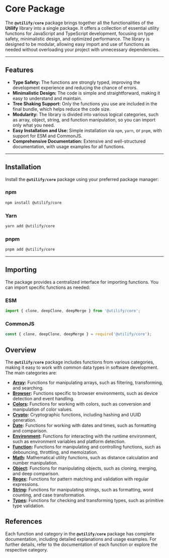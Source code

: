 # Core Package

The **`@utilify/core`** package brings together all the functionalities of the **Utilify** library into a single package. It offers a collection of essential utility functions for JavaScript and TypeScript development, focusing on type safety, minimalistic design, and optimized performance. The library is designed to be modular, allowing easy import and use of functions as needed without overloading your project with unnecessary dependencies.

---

## Features

- **Type Safety:** The functions are strongly typed, improving the development experience and reducing the chance of errors.
- **Minimalistic Design:** The code is simple and straightforward, making it easy to understand and maintain.
- **Tree Shaking Support:** Only the functions you use are included in the final bundle, which helps reduce the code size.
- **Modularity:** The library is divided into various logical categories, such as array, object, string, and function manipulation, so you can import only what you need.
- **Easy Installation and Use:** Simple installation via `npm`, `yarn`, or `pnpm`, with support for ESM and CommonJS.
- **Comprehensive Documentation:** Extensive and well-structured documentation, with usage examples for all functions.

---

## Installation

Install the **`@utilify/core`** package using your preferred package manager:

### **npm**
```bash
npm install @utilify/core
```

### **Yarn**
```bash
yarn add @utilify/core
```

### **pnpm**
```bash
pnpm add @utilify/core
```

---

## Importing

The package provides a centralized interface for importing functions. You can import specific functions as needed:

### **ESM**
```typescript
import { clone, deepClone, deepMerge } from '@utilify/core';
```

### **CommonJS**
```javascript
const { clone, deepClone, deepMerge } = require('@utilify/core');
```

## Overview

The **`@utilify/core`** package includes functions from various categories, making it easy to work with common data types in software development. The main categories are:

- **[Array](https://www.npmjs.com/package/@utilify/array):** Functions for manipulating arrays, such as filtering, transforming, and searching.
- **[Browser](https://www.npmjs.com/package/@utilify/browser):** Functions specific to browser environments, such as device detection and event handling.
- **[Colors](https://www.npmjs.com/package/@utilify/colors):** Functions for working with colors, such as conversion and manipulation of color values.
- **[Crypto](https://www.npmjs.com/package/@utilify/crypto):** Cryptographic functions, including hashing and UUID generation.
- **[Date](https://www.npmjs.com/package/@utilify/date):** Functions for working with dates and times, such as formatting and comparison.
- **[Environment](https://www.npmjs.com/package/@utilify/environment):** Functions for interacting with the runtime environment, such as environment variables and platform detection.
- **[Function](https://www.npmjs.com/package/@utilify/function):** Functions for manipulating and controlling functions, such as debouncing, throttling, and memoization.
- **[Math](https://www.npmjs.com/package/@utilify/math):** Mathematical utility functions, such as distance calculation and number manipulation.
- **[Object](https://www.npmjs.com/package/@utilify/object):** Functions for manipulating objects, such as cloning, merging, and deep comparison.
- **[Regex](https://www.npmjs.com/package/@utilify/regex):** Functions for pattern matching and validation with regular expressions.
- **[String](https://www.npmjs.com/package/@utilify/string):** Functions for manipulating strings, such as formatting, word counting, and case transformation.
- **[Types](https://www.npmjs.com/package/@utilify/types):** Functions for checking and transforming types, such as primitive type validation.

## References

Each function and category in the **`@utilify/core`** package has complete documentation, including detailed explanations and usage examples. For further details, refer to the documentation of each function or explore the respective category.